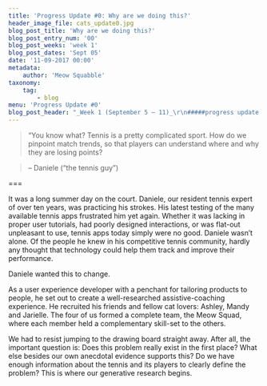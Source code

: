```yaml
---
title: 'Progress Update #0: Why are we doing this?'
header_image_file: cats_update0.jpg
blog_post_title: 'Why are we doing this?'
blog_post_entry_num: '00'
blog_post_weeks: 'week 1'
blog_post_dates: 'Sept 05'
date: '11-09-2017 00:00'
metadata:
    author: 'Meow Squabble'
taxonomy:
    tag:
        - blog
menu: 'Progress Update #0'
blog_post_header: "_Week 1 (September 5 – 11)_\r\n#####progress update #0 \r\n##Why are we doing this?\r\n\r\n![The Daniele-cat avoiding a barrage of tennis balls :D](cats_update0.jpg)"
---
```


> “You know what? Tennis is a pretty complicated sport. How do we pinpoint match trends, so that players can understand where and why they are losing points? 

> – Daniele (“the tennis guy”)

===

It was a long summer day on the court. Daniele, our resident tennis expert of over ten years, was practicing his strokes. His latest testing of the many available tennis apps frustrated him yet again. Whether it was lacking in proper user tutorials, had poorly designed interactions, or was flat-out unpleasant to use, tennis apps today simply were no good. Daniele wasn’t alone. Of the people he knew in his competitive tennis community, hardly any thought that technology could help them track and improve their performance.

Daniele wanted this to change. 

As a user experience developer with a penchant for tailoring products to people, he set out to create a well-researched assistive-coaching experience. He recruited his friends and fellow cat lovers: Ashley, Mandy and Jarielle. The four of us formed a complete team, the Meow Squad, where each member held a complementary skill-set to the others.
 
We had to resist jumping to the drawing board straight away. After all, the important question is: Does this problem really exist in the first place? What else besides our own anecdotal evidence supports this? Do we have enough information about the tennis and its players to clearly define the problem? This is where our generative research begins.
